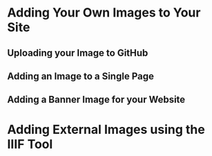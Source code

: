 # Adding Your Own Images to Your Site

## Uploading your Image to GitHub

## Adding an Image to a Single Page

## Adding a Banner Image for your Website

# Adding External Images using the IIIF Tool
